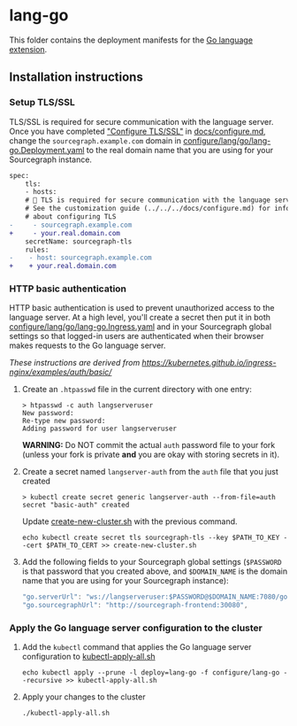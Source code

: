 # lang-go

This folder contains the deployment manifests for the [Go language extension](https://sourcegraph.com/extensions/sourcegraph/lang-go). 

## Installation instructions

### Setup TLS/SSL 

TLS/SSL is required for secure communication with the language server. Once you have completed ["Configure TLS/SSL"](../../../docs/configure.md#configure-tlsssl) in [docs/configure.md](../../../docs/configure.md#configure-tlsssl), change the `sourcegraph.example.com` domain in [configure/lang/go/lang-go.Deployment.yaml](lang-go.Deployment.yaml) to the real domain name that you are using for your Sourcegraph instance.

```diff
spec:
    tls:
    - hosts:
    # 🚨 TLS is required for secure communication with the language server. 
    # See the customization guide (../../../docs/configure.md) for information
    # about configuring TLS
-     - sourcegraph.example.com
+     - your.real.domain.com
    secretName: sourcegraph-tls
    rules:
-    - host: sourcegraph.example.com
+    + your.real.domain.com
```

### HTTP basic authentication

HTTP basic authentication is used to prevent unauthorized access to the language server. At a high level, you'll create a secret then put it in both [configure/lang/go/lang-go.Ingress.yaml](lang-go.Ingress.yaml) and in your Sourcegraph global settings so that logged-in users are authenticated when their browser makes requests to the Go language server.

_These instructions are derived from https://kubernetes.github.io/ingress-nginx/examples/auth/basic/_

1. Create an `.htpasswd` file in the current directory with one entry:

    ```console
    > htpasswd -c auth langserveruser 
    New password:
    Re-type new password:
    Adding password for user langserveruser
    ```

    **WARNING:** Do NOT commit the actual `auth` password file to your fork (unless your fork is
    private **and** you are okay with storing secrets in it).

1. Create a secret named `langserver-auth` from the `auth` file that you just created

    ```console
    > kubectl create secret generic langserver-auth --from-file=auth
    secret "basic-auth" created
    ```

   Update [create-new-cluster.sh](../../../create-new-cluster.sh) with the previous command.

   ```console
   echo kubectl create secret tls sourcegraph-tls --key $PATH_TO_KEY --cert $PATH_TO_CERT >> create-new-cluster.sh
   ```

1. Add the following fields to your Sourcegraph global settings (`$PASSWORD` is that password that you created above, and `$DOMAIN_NAME` is the domain name that you are using for your Sourcegraph instance):

    ```js
    "go.serverUrl": "ws://langserveruser:$PASSWORD@$DOMAIN_NAME:7080/go",
    "go.sourcegraphUrl": "http://sourcegraph-frontend:30080",
    ```

### Apply the Go language server configuration to the cluster

1. Add the `kubectl` command that applies the Go language server configuration to [kubectl-apply-all.sh](../../../kubectl-apply-all.sh)

    ```console
    echo kubectl apply --prune -l deploy=lang-go -f configure/lang-go --recursive >> kubectl-apply-all.sh
    ```

1. Apply your changes to the cluster

    ```console
    ./kubectl-apply-all.sh
    ```